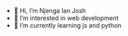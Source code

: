 - 👋 Hi, I’m Njenga Ian Josh 
- 👀 I’m interested in web development
- 🌱 I’m currently learning js and python

<!---
ianJINW/ianJINW is a ✨ special ✨ repository because its `README.md` (this file) appears on your GitHub profile.
You can click the Preview link to take a look at your changes.
--->
